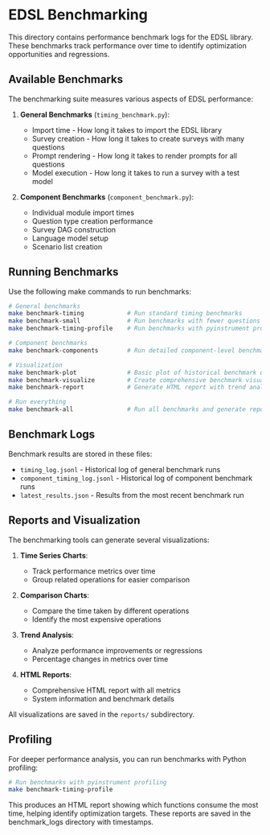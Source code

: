 # EDSL Benchmarking

This directory contains performance benchmark logs for the EDSL library. These benchmarks track performance over time to identify optimization opportunities and regressions.

## Available Benchmarks

The benchmarking suite measures various aspects of EDSL performance:

1. **General Benchmarks** (`timing_benchmark.py`):
   - Import time - How long it takes to import the EDSL library
   - Survey creation - How long it takes to create surveys with many questions
   - Prompt rendering - How long it takes to render prompts for all questions
   - Model execution - How long it takes to run a survey with a test model

2. **Component Benchmarks** (`component_benchmark.py`):
   - Individual module import times
   - Question type creation performance
   - Survey DAG construction
   - Language model setup
   - Scenario list creation

## Running Benchmarks

Use the following make commands to run benchmarks:

```bash
# General benchmarks
make benchmark-timing            # Run standard timing benchmarks
make benchmark-small             # Run benchmarks with fewer questions (faster)
make benchmark-timing-profile    # Run benchmarks with pyinstrument profiling

# Component benchmarks
make benchmark-components        # Run detailed component-level benchmarks

# Visualization
make benchmark-plot              # Basic plot of historical benchmark data
make benchmark-visualize         # Create comprehensive benchmark visualizations
make benchmark-report            # Generate HTML report with trend analysis

# Run everything
make benchmark-all               # Run all benchmarks and generate reports
```

## Benchmark Logs

Benchmark results are stored in these files:

- `timing_log.jsonl` - Historical log of general benchmark runs
- `component_timing_log.jsonl` - Historical log of component benchmark runs
- `latest_results.json` - Results from the most recent benchmark run

## Reports and Visualization

The benchmarking tools can generate several visualizations:

1. **Time Series Charts**:
   - Track performance metrics over time
   - Group related operations for easier comparison

2. **Comparison Charts**:
   - Compare the time taken by different operations
   - Identify the most expensive operations

3. **Trend Analysis**:
   - Analyze performance improvements or regressions 
   - Percentage changes in metrics over time

4. **HTML Reports**:
   - Comprehensive HTML report with all metrics
   - System information and benchmark details

All visualizations are saved in the `reports/` subdirectory.

## Profiling

For deeper performance analysis, you can run benchmarks with Python profiling:

```bash
# Run benchmarks with pyinstrument profiling
make benchmark-timing-profile
```

This produces an HTML report showing which functions consume the most time, helping identify optimization targets. These reports are saved in the benchmark_logs directory with timestamps.